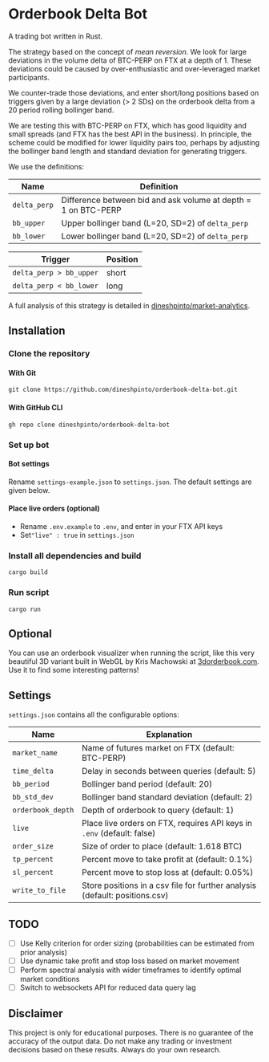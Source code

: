 # Orderbook Delta Bot

A trading bot written in Rust. 

The strategy based on the concept of *mean reversion*. We look for large deviations in the volume delta of BTC-PERP on 
FTX at a depth of 1. 
These deviations could be caused by over-enthusiastic and over-leveraged market participants.

We counter-trade those deviations, and enter short/long positions based on triggers given by a large deviation 
(> 2 SDs) on the orderbook delta  from a 20 period rolling bollinger band.

We are testing this with BTC-PERP on FTX, which has good liquidity and small spreads (and FTX has the best API 
in the business). In principle, the scheme could be modified for lower liquidity pairs too, perhaps by adjusting 
the bollinger band length and standard deviation for generating triggers.

We use the definitions: 

| Name         | Definition                                                     |
|--------------|----------------------------------------------------------------|
| `delta_perp` | Difference between bid and ask volume at depth = 1 on BTC-PERP |
| `bb_upper`   | Upper bollinger band (L=20, SD=2) of `delta_perp`              |
| `bb_lower`   | Lower bollinger band (L=20, SD=2) of `delta_perp`              |

| Trigger                 | Position |
|-------------------------|----------|
| `delta_perp > bb_upper` | short    |
| `delta_perp < bb_lower` | long     |

A full analysis of this strategy is detailed in 
[dineshpinto/market-analytics](https://github.com/dineshpinto/market-analytics).

## Installation
### Clone the repository
#### With Git
```shell
git clone https://github.com/dineshpinto/orderbook-delta-bot.git
```

#### With GitHub CLI
```shell
gh repo clone dineshpinto/orderbook-delta-bot
```

### Set up bot

#### Bot settings
Rename `settings-example.json` to `settings.json`. The default settings are given below.


#### Place live orders (optional)
- Rename `.env.example` to `.env`, and enter in your FTX API keys
- Set`"live" : true` in `settings.json`


### Install all dependencies and build
```shell
cargo build
```

### Run script
```shell
cargo run
```

## Optional
You can use an orderbook visualizer when running the script, like this very beautiful 3D variant built in WebGL by Kris Machowski at
[3dorderbook.com](https://www.3dorderbook.com). Use it to find some interesting patterns!

## Settings
`settings.json` contains all the configurable options:

| Name              | Explanation                                                                 |
|-------------------|-----------------------------------------------------------------------------|
| `market_name`     | Name of futures market on FTX (default: BTC-PERP)                           |
| `time_delta`      | Delay in seconds between queries (default: 5)                               |
| `bb_period`       | Bollinger band period (default: 20)                                         |
| `bb_std_dev`      | Bollinger band standard deviation (default: 2)                              |
| `orderbook_depth` | Depth of orderbook to query (default: 1)                                    |
| `live`            | Place live orders on FTX, requires API keys in `.env` (default: false)      |
| `order_size`      | Size of order to place (default: 1.618 BTC)                                 |
| `tp_percent`      | Percent move to take profit at (default: 0.1%)                              |
| `sl_percent`      | Percent move to stop loss at (default: 0.05%)                               |
| `write_to_file`   | Store positions in a csv file for further analysis (default: positions.csv) |

## TODO
- [ ] Use Kelly criterion for order sizing (probabilities can be estimated from prior analysis)
- [ ] Use dynamic take profit and stop loss based on market movement
- [ ] Perform spectral analysis with wider timeframes to identify optimal 
market conditions
- [ ] Switch to websockets API for reduced data query lag

## Disclaimer
This project is only for educational purposes. There is no guarantee of the accuracy of the output data. Do not make 
any trading or investment decisions based on these results. Always do your own research.
